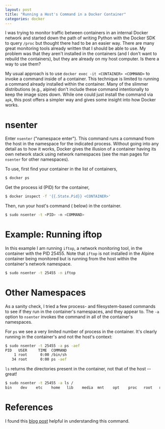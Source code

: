 ```yaml
---
layout: post
title: "Running a Host's Command in a Docker Container"
categories: docker
---
```


I was trying to monitor traffic between containers in an internal Docker network and started down the path of writing Python with the Docker SDK to query `/proc` but thought there had to be an easier way. There are many great monitoring tools already written that I should be able to use. My problem was that they aren't installed in the containers (and I don't want to rebuild the containers), but they are already on my host computer. Is there a way to use them?

My usual approach is to use `docker exec -it <CONTAINER> <COMMAND>` to invoke a command inside of a container. This technique is limited to running a command already installed within the container. Many of the slimmer distributions (e.g., alpine) don't include these command intentionally to keep the image sizes down. While one could just install the command via `apk`, this post offers a simpler way and gives some insight into how Docker works.

# nsenter

Enter `nsenter` ("namespace enter"). This command runs a command from the host in the namespace for the indicated process. Without going into any detail as to how it works, Docker gives the illusion of a container having its own network stack using network namespaces (see the man pages for `nsenter` for other namespaces).

To use, first find your container in the list of containers,
```bash
$ docker ps
```

Get the process id (PID) for the container,
```bash
$ docker inspect -f '{{.State.Pid}} <CONTAINER>'
```

Then, run your host's command (<COMMAND> below) in the container.
```bash
$ sudo nsenter -t <PID> -n <COMMAND>
```

# Example: Running iftop

In this example I am running `iftop`, a network monitoring tool, in the container with the PID 25455. Note that `iftop` is not installed in the Alpine container being monitored but is running from the host within the container's network namespace.

```bash
$ sudo nsenter -t 25455 -n iftop
```

# Other Namespaces

As a sanity check, I tried a few process- and filesystem-based commands to see if they run in the container's namespaces, and they appear to. The `-a` option to `nsenter` invokes the command in all of the container's namespaces.

For `ps` we see a very limited number of process in the container. It's clearly running in the container's and not the host's context:

```bash
$ sudo nsenter -t 25455 -a ps -aef
PID   USER     TIME  COMMAND
    1 root      0:00 /bin/sh
   34 root      0:00 ps -aef
```

`ls` returns the directories present in the container, not that of the host -- great!
```bash
$ sudo nsenter -t 25455 -a ls /
bin    dev    etc    home   lib    media  mnt    opt    proc   root   run    sbin   srv    sys    tmp    usr    var
```

# References

I found this [blog post](https://github.com/jpetazzo/nsenter) helpful in understanding this command.